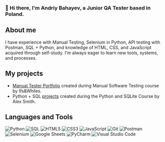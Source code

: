 ### 👋 Hi there, I'm Andriy Bahayev, a Junior QA Tester based in Poland.

## About me
I have experience with Manual Testing, Selenium in Python, API testing with Postman, SQL + Python, and knowledge of HTML, CSS, and JavaScript acquired through self-study. I'm always eager to learn new tools, systems, and processes.

## My projects
* [Manual Tester Portfolio](https://github.com/ABfeMate/manual_tester_portfolio/blob/main/andriy_bahayev_manual_software_portfolio.pdf) created during Manual Software Testing course by Ifs&Whiles.
* Python + SQL [projects](https://github.com/ABfeMate/python_sql_course_tasks) created during the Python and SQLite Course by Alex Smith.

## Languages and Tools
<p>
  <img src="https://img.shields.io/badge/-Python-3776AB?logo=python&logoColor=white&style=for-the-badge" alt="Python" />
  <img src="https://img.shields.io/badge/-SQL-4479A1?logo=mysql&logoColor=white&style=for-the-badge" alt="SQL" />
  <img src="https://img.shields.io/badge/-HTML5-E34F26?logo=html5&logoColor=white&style=for-the-badge" alt="HTML5" />
  <img src="https://img.shields.io/badge/-CSS3-1572B6?logo=css3&logoColor=white&style=for-the-badge" alt="CSS3" />
  <img src="https://img.shields.io/badge/-JavaScript-F7DF1E?logo=javascript&logoColor=black&style=for-the-badge" alt="JavaScript" />
  <img src="https://img.shields.io/badge/-Git-F05032?logo=git&logoColor=white&style=for-the-badge" alt="Git" />
  <img src="https://img.shields.io/badge/-Postman-FF6C37?logo=postman&logoColor=white&style=for-the-badge" alt="Postman" />
  <img src="https://img.shields.io/badge/-Selenium-43B02A?logo=selenium&logoColor=white&style=for-the-badge" alt="Selenium" />
  <img src="https://img.shields.io/badge/-Google%20Sheets-34A853?logo=google-sheets&logoColor=white&style=for-the-badge" alt="Google Sheets" />
  <img src="https://img.shields.io/badge/-PyCharm-000000?logo=pycharm&logoColor=white&style=for-the-badge" alt="PyCharm" />
  <img src="https://img.shields.io/badge/-Visual%20Studio%20Code-007ACC?logo=visual-studio-code&logoColor=white&style=for-the-badge" alt="Visual Studio Code" />
</p>


<!--
**ABfeMate/AbfeMate** is a ✨ _special_ ✨ repository because its `README.md` (this file) appears on your GitHub profile.

Here are some ideas to get you started:

- 🔭 I’m currently working on ...
- 🌱 I’m currently learning ...
- 👯 I’m looking to collaborate on ...
- 🤔 I’m looking for help with ...
- 💬 Ask me about ...
- 📫 How to reach me: ...
- 😄 Pronouns: ...
- ⚡ Fun fact: ...
-->
